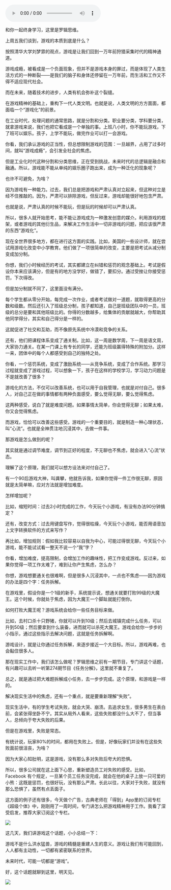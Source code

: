 <audio src="http://igetoss.cdn.igetget.com/mp3/201706/18/201706181754231977033749.mp3" controls="controls">您的浏览器不支持 audio 标签。</audio><p>和你一起终身学习，这里是罗辑思维。</p><p>上周五我们谈到，游戏的本质到底是什么？</p><p>按照清华大学刘梦霏的观点，游戏是让我们回到一万年前狩猎采集时代的精神通道。</p><p>游戏成瘾，被看成是一个负面现象，但并不是游戏本身的罪过，而是体现了人类生活方式的一种断裂——是我们的脑子和身体还停留在一万年前，而生活和工作又不得不适应现代社会。</p><p>而在未来，随着技术的进步，人类有机会弥补这个裂缝。</p><p>在游戏精神的基础上，重构下一代人类文明。也就是说，人类文明的方方面面，都面临一个“游戏化”的前景。</p><p>在工业时代，处理问题的通常思路，就是分割和分类。职业要分类，学科要分类，就拿游戏来说，我们也把它看成是一个单独的事。上班八小时，你不能玩游戏，下了班可以娱乐。孩子，上学不能玩，做完作业可以打一会游戏。</p><p>你看，我们承认游戏的正当性，但总想限制游戏的范围：一旦越界，占用了过多时间，就叫“游戏成瘾”，会引发全社会的焦虑。</p><p>但是工业化时代这种分割和分类思维，正在受到挑战，未来时代的总逻辑是融合和融通。所以，游戏能不能从单纯的娱乐圈子跑出来，成为一种泛化的现象呢？</p><p>也许不可避免，为啥？</p><p>因为游戏有一种能力。过去，我们总是把游戏和严肃认真对立起来，但这种对立是经不住推敲的。因为，严肃可以排除游戏，但反过来，游戏却能很好地包含严肃。</p><p>也就是说，严肃认真的时候不能玩，但是玩的时候却可以严肃认真。</p><p>所以，很多人就开始思考，能不能让游戏成为一种激发创意的媒介。利用游戏的框架，或者游戏的其他衍生品，来解决工作生活中一切非游戏的问题，把应该很严肃的东西“游戏化”。</p><p>现在全世界很多地方，都在进行这方面的实践。比如，美国的一些设计师，就在尝试用游戏化改变中小学教育。他们做了一项很简单的改变，主要是把考试从减分制变成加分制。</p><p>你想，我们小时候经历的考试，其实都建立在纠错和惩罚的观念基础上。考试是假设你本来应该满分，但是有的地方没学好，做错了，要扣分。通过受挫让你接受惩罚，下次得改。</p><p>但是加分制就不同了，这里面没有满分。</p><p>每个学生都从零分开始，每完成一次作业，或者考试做对一道题，就取得更高的分数和级数。然后还引入了班级总分制，孩子都知道，自己是班级团队中的一员，班级的总分是要和其他班级比的。你得的分数越多，给集体的贡献就越大，你帮助其他同学得分，其实和自己得分是一样的。</p><p>这就促进了社交和互助，而不像原先系统中冷漠和竞争的关系。</p><p>还有，他们把课程体系变成了通关制。比如，这一周是数学周，下一周是语文周，大家协力通关。在某一门课上有专长的同学，还能为班级赢得特殊的附加分。这样一来，团体中的每个人都感受到自己的独特之处。</p><p>你看，一个惩罚系统，变成了激励系统——从竞争系统，变成了合作系统。那学习过程就变成了游戏过程，可以想象一下，孩子在这样的学校学习，学习动力问题是不是就改善了很多？</p><p>游戏化的方法，不仅可以改善系统，也可以用于自我管理，也就是对付自己。很多人，对自己正在做的事情都有两种负面感受，要么觉得无聊，要么觉得焦虑。</p><p>这两种感受，说白了就是难度问题。如果事情太简单，你会觉得无聊；如果太难，你又会觉得焦虑。</p><p>而游戏，恰恰可以改善这些感受。游戏的一个重要目的，就是制造一种心理状态，叫“心流”。也就是全神贯注地沉浸其中，去做一件事。</p><p>那游戏是怎么做到的呢？</p><p>其实就是通过调节难度，调节到正好的程度，不无聊也不焦虑，就会进入“心流”状态。</p><p>理解了这个原理，我们就可以想方设法来对付自己了。</p><p>有一个90后游戏大神，叫龚攀，他就告诉我，如果你觉得一件工作很无聊，原因就是太简单嘛，应对方法就是增加难度。</p><p>怎样增加呢？</p><p>比如，缩短时间：过去2小时完成的工作，今天玩个小游戏，有没有办法90分钟搞定？</p><p>还有，改变方式：过去用键盘写作，觉得很枯燥，今天玩个小游戏，能否用语音加上文字转换软件的方式来写作？</p><p>再比如，增加规则：假如我比较容易以自我为中心，可能过得很无聊，今天玩个小游戏，能不能试试看一整天不说一个“我”字？</p><p>你看，增加难度，提高限制，会增加工作的趣味性，把工作变成游戏。反过来，如果你觉得一项工作太难了，难到让你产生焦虑，怎么办？</p><p>你想，游戏想要通关也很难啊，但是很多人沉浸其中，一点也不焦虑——因为游戏的办法是四个字：任务拆解。</p><p>在游戏里，假设你是一个1级的新手，系统提示说，想通关就要打败99级的大魔王。这个时候，你就处于焦虑，因为大魔王一个脚趾就能打倒你。</p><p>如何打败大魔王呢？游戏系统会给你一些任务目标来做。</p><p>比如，去村口杀十只野猪，你就可以升到10级；然后去城镇完成什么任务，可以升到50级；然后要拿到什么装备，进而就可以杀死大魔王。游戏会给你一步步的小指示，通过这些指示去解决问题，这就是任务拆解啊。</p><p>游戏设计，就是让你通过任务拆解，来逐步接近一个大目标。所以，游戏再难，也会黏住很多人。</p><p>那在现实工作中，我们该怎么做呢？罗辑思维之前有一期节目，专门讲这个话题，有兴趣可以去听一听第274期节目《任务分解》，这里就不重复了。</p><p>总之，就是通过把大难题拆解成小任务，去一步步完成。这个原理，和游戏是一样的。</p><p>解决现实生活中的焦虑，还有一个重点，就是要重新理解“失败”。</p><p>现实生活中，有的学生考试失败，就会大哭、崩溃。去追求女生，很多男生在表白前，会紧张得坐卧不宁。其实从局外人看来，这些失败都没什么大不了，但当事人，总倾向于夸大失败的后果。</p><p>但是在游戏里，失败是常态。</p><p>有统计说，玩家80%的时间，都用在失败上。但是，好像玩家们并没有在这些失败面前很沮丧，为啥？</p><p>因为大家心知肚明，这是游戏，没有那么多对失败后夸大的恐惧。</p><p>所以，很多公司就在这上面下心思，重新塑造员工对失败的感受。比如，Facebook 有个规定，一旦某个员工任务没完成，就会在他的桌子上放一只可爱的小熊：这既是惩罚，也很好玩，没有那么严肃。长此以往，大家对于失败，就没有那么恐惧了，虽然有点丢面子。</p><p>这方面的例子还有很多，今天做个广告，古典老师在「得到」App里的订阅专栏《超级个体》中，刚刚用了一周时间，专门讲怎么把游戏精神用于工作。我看了深受启发，推荐大家订阅这个专栏。</p><img src="https://piccdn.igetget.com/img/201706/18/201706181906590563208884.jpg" /><p>这几天，我们讲游戏这个话题，小小总结一下：</p><p>游戏不是什么洪水猛兽，游戏的精髓是重建人生的意义。游戏让我们有可能回到，人人都有主动性，一切都有紧密联系的世界。</p><p>未来时代，可能一切都是“游戏”。</p><p>好，这个话题就聊到这里，明天见。</p><img src="https://piccdn.igetget.com/img/201706/19/201706190752172688515607.jpg" />